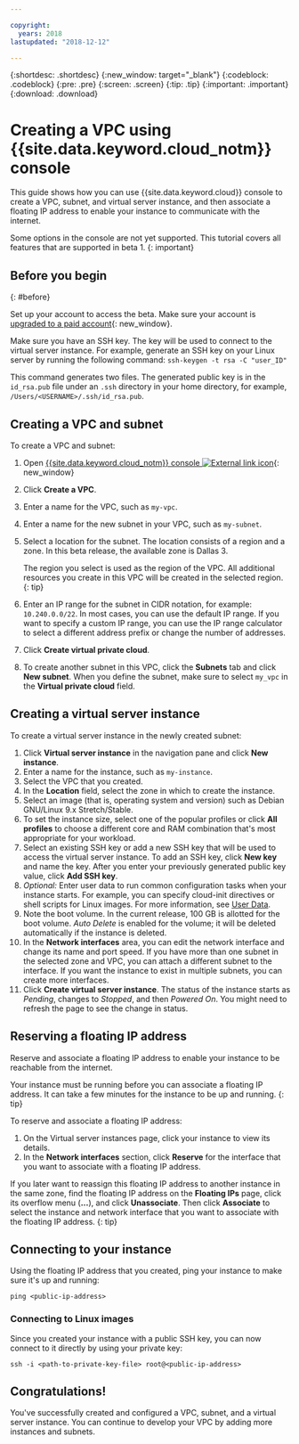 ```yaml
---

copyright:
  years: 2018
lastupdated: "2018-12-12"

---
```


{:shortdesc: .shortdesc}
{:new_window: target="_blank"}
{:codeblock: .codeblock}
{:pre: .pre}
{:screen: .screen}
{:tip: .tip}
{:important: .important}
{:download: .download}

# Creating a VPC using {{site.data.keyword.cloud_notm}} console
This guide shows how you can use {{site.data.keyword.cloud}} console to create a VPC, subnet, and virtual server instance, and then associate a floating IP address to enable your instance to communicate with the internet. 

Some options in the console are not yet supported. This tutorial covers all features that are supported in beta 1.
{: important} 

## Before you begin
{: #before}

Set up your account to access the beta. Make sure your account is [upgraded to a paid account](../../account/account_faq.html#changeacct){: new_window}. 

Make sure you have an SSH key. The key will be used to connect to the virtual server instance. For example, generate an SSH key on your Linux server by running the following command:
    ```
    ssh-keygen -t rsa -C "user_ID"
    ``` 

   This command generates two files. The generated public key is in the `id_rsa.pub` file under an ``.ssh`` directory in your home directory, for example, ``/Users/<USERNAME>/.ssh/id_rsa.pub``.

## Creating a VPC and subnet

To create a VPC and subnet:

1. Open [{{site.data.keyword.cloud_notm}} console ![External link icon](../../icons/launch-glyph.svg "External link icon")](https://ondeck.console.cloud.ibm.com/vpc-ext){: new_window}
1. Click **Create a VPC**.
1. Enter a name for the VPC, such as `my-vpc`.
1. Enter a name for the new subnet in your VPC, such as `my-subnet`. 
1. Select a location for the subnet. The location consists of a region and a zone. In this beta release, the  available zone is Dallas 3.

    The region you select is used as the region of the VPC. All additional resources you create in this VPC will be created in the selected region.
    {: tip}
1. Enter an IP range for the subnet in CIDR notation, for example: `10.240.0.0/22`. In most cases, you can use the default IP range. If you want to specify a custom IP range, you can use the IP range calculator to select a different address prefix or change the number of addresses.
1. Click **Create virtual private cloud**.
1. To create another subnet in this VPC, click the **Subnets** tab and click **New subnet**. When you define the subnet, make sure to select `my_vpc` in the **Virtual private cloud** field.

## Creating a virtual server instance

To create a virtual server instance in the newly created subnet:

1. Click **Virtual server instance** in the navigation pane and click **New instance**.
1. Enter a name for the instance, such as `my-instance`.
1. Select the VPC that you created.
1. In the **Location** field, select the zone in which to create the instance. 
1. Select an image (that is, operating system and version) such as Debian GNU/Linux 9.x Stretch/Stable.
1. To set the instance size, select one of the popular profiles or click **All profiles** to choose a different core and RAM combination that's most appropriate for your workload.
1. Select an existing SSH key or add a new SSH key that will be used to access the virtual server instance. To add an SSH key, click **New key** and name the key. After you enter your previously generated public key value, click **Add SSH key**.
1. _Optional:_ Enter user data to run common configuration tasks when your instance starts. For example, you can specify cloud-init directives or shell scripts for Linux images. For more information, see [User Data](../../vsi-is/vsi_is_provisioning_scripts.html).
1. Note the boot volume. In the current release, 100 GB is allotted for the boot volume. *Auto Delete* is enabled for the volume; it will be deleted automatically if the instance is deleted.
1. In the **Network interfaces** area, you can edit the network interface and change its name and port speed. If you have more than one subnet in the selected zone and VPC, you can attach a different subnet to the interface. If you want the instance to exist in multiple subnets, you can create more interfaces.
1. Click **Create virtual server instance**. The status of the instance starts as *Pending*, changes to *Stopped*, and then *Powered On*. You might need to refresh the page to see the change in status.

## Reserving a floating IP address

Reserve and associate a floating IP address to enable your instance to be reachable from the internet.  

Your instance must be running before you can associate a floating IP address. It can take a few minutes for the instance to be up and running.
{: tip}

To reserve and associate a floating IP address:

1. On the Virtual server instances page, click your instance to view its details.
1. In the **Network interfaces** section, click **Reserve** for the interface that you want to associate with a floating IP address.

If you later want to reassign this floating IP address to another instance in the same zone, find the floating IP address on the **Floating IPs** page, click its overflow menu (**...**), and click **Unassociate**. Then click  **Associate** to select the instance and network interface that you want to associate with the floating IP address.
{: tip}

## Connecting to your instance
Using the floating IP address that you created, ping your instance to make sure it's up and running:

`ping <public-ip-address>`

### Connecting to Linux images

Since you created your instance with a public SSH key, you can now connect to it directly by using your private key:

`ssh -i <path-to-private-key-file> root@<public-ip-address>`

## Congratulations!

You've successfully created and configured a VPC, subnet, and a virtual server instance. You can continue to develop your VPC by adding more instances and subnets.

